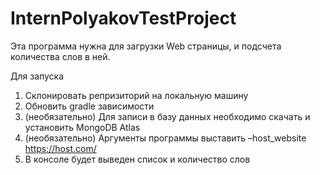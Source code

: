 # InternPolyakovTestProject

Эта программа нужна для загрузки Web страницы, и подсчета количества слов в ней.

Для запуска
1) Склонировать репризиторий на локальную машину
2) Обновить gradle зависимости
3) (необязательно) Для записи в базу данных необходимо скачать и установить MongoDB Atlas
4) (необязательно) Аргументы программы выставить –host_website https://host.com/
5) В консоле будет выведен список и количество слов
